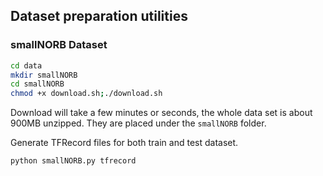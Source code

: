 ## Dataset preparation utilities

### smallNORB Dataset

```bash
cd data
mkdir smallNORB
cd smallNORB
chmod +x download.sh;./download.sh
```
Download will take a few minutes or seconds, the whole data set is about 900MB unzipped. They are placed under the ```smallNORB``` folder.


Generate TFRecord files for both train and test dataset.
```python
python smallNORB.py tfrecord
```